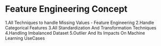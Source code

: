 # Feature Engineering Concept
1.All Techniques to handle Missing Values - Feature Engineering
2.Handle Categorical Features
3.All Standardization And Transformation Techniques
4.Handling Imbalanced Dataset
5.Outlier And Its Impacts On Machine Learning UseCases
